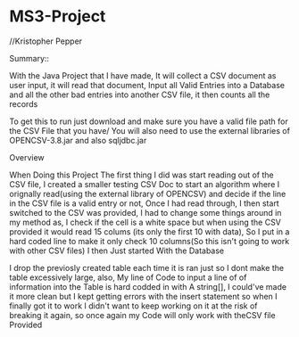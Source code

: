 # MS3-Project
//Kristopher Pepper

Summary::

With the Java Project that I have made, It will collect a CSV document as user input, it will read that document, Input all Valid Entries into a Database and all the other bad entries into another CSV file, it then counts all the records


To get this to run just download and make sure you have a valid file path for the CSV File that you have/ You will also need to use the external libraries of OPENCSV-3.8.jar and also sqljdbc.jar

Overview

When Doing this Project The first thing I did was start reading out of the CSV file, I created a smaller testing CSV Doc to start an algorithm where I orignally read(using the external library of OPENCSV) and decide if the line in the CSV file is a valid entry or not, Once I had read through, I then start switched to the CSV was provided, I had to change some things around in my method as, I check if the cell is a white space but when using the CSV provided it would read 15 colums (its only the first 10 with data), So I put in a hard coded line to make it only check 10 columns(So this isn't going to work with other CSV files) I then Just started With the Database

I drop the previosly created table each time it is ran just so I dont make the table excessively large, also, My line of Code to input a line of of information into the Table is hard codded in with A string[], I could've made it more clean but I kept getting errors with the insert statement so when I finally got it to work I didn't want to keep working on it at the risk of breaking it again, so once again my Code will only work with theCSV file Provided



